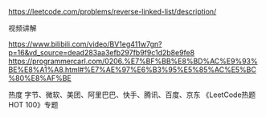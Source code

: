 https://leetcode.com/problems/reverse-linked-list/description/

视频讲解

https://www.bilibili.com/video/BV1eg411w7gn?p=16&vd_source=dead283aa3efb297fb9f9c1d2b8e9fe8
https://programmercarl.com/0206.%E7%BF%BB%E8%BD%AC%E9%93%BE%E8%A1%A8.html#%E7%AE%97%E6%B3%95%E5%85%AC%E5%BC%80%E8%AF%BE



热度
字节、微软、美团、阿里巴巴、快手、腾讯、百度、京东
《LeetCode热题HOT 100》专题

